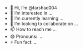 - 👋 Hi, I’m @farshad004
- 👀 I’m interested in ... 
- 🌱 I’m currently learning ...
- 💞️ I’m looking to collaborate on ... 
- 📫 How to reach me ...  
- 😄 Pronouns: ...
- ⚡ Fun fact: ...

<!---
farshad004/farshad004 is a ✨ special ✨ repository because its `README.md` (this file) appears on your GitHub profile. 
You can click the Preview link to take a look at your changes.
--->
